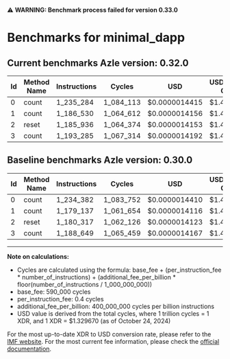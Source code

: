 ⚠️ **WARNING: Benchmark process failed for version 0.33.0**

# Benchmarks for minimal_dapp

## Current benchmarks Azle version: 0.32.0

| Id  | Method Name | Instructions | Cycles    | USD           | USD/Million Calls | Change                          |
| --- | ----------- | ------------ | --------- | ------------- | ----------------- | ------------------------------- |
| 0   | count       | 1_235_284    | 1_084_113 | $0.0000014415 | $1.44             | <font color="red">+902</font>   |
| 1   | count       | 1_186_530    | 1_064_612 | $0.0000014156 | $1.41             | <font color="red">+7_393</font> |
| 2   | reset       | 1_185_936    | 1_064_374 | $0.0000014153 | $1.41             | <font color="red">+5_619</font> |
| 3   | count       | 1_193_285    | 1_067_314 | $0.0000014192 | $1.41             | <font color="red">+4_636</font> |

## Baseline benchmarks Azle version: 0.30.0

| Id  | Method Name | Instructions | Cycles    | USD           | USD/Million Calls |
| --- | ----------- | ------------ | --------- | ------------- | ----------------- |
| 0   | count       | 1_234_382    | 1_083_752 | $0.0000014410 | $1.44             |
| 1   | count       | 1_179_137    | 1_061_654 | $0.0000014116 | $1.41             |
| 2   | reset       | 1_180_317    | 1_062_126 | $0.0000014123 | $1.41             |
| 3   | count       | 1_188_649    | 1_065_459 | $0.0000014167 | $1.41             |

---

**Note on calculations:**

- Cycles are calculated using the formula: base_fee + (per_instruction_fee \* number_of_instructions) + (additional_fee_per_billion \* floor(number_of_instructions / 1_000_000_000))
- base_fee: 590_000 cycles
- per_instruction_fee: 0.4 cycles
- additional_fee_per_billion: 400_000_000 cycles per billion instructions
- USD value is derived from the total cycles, where 1 trillion cycles = 1 XDR, and 1 XDR = $1.329670 (as of October 24, 2024)

For the most up-to-date XDR to USD conversion rate, please refer to the [IMF website](https://www.imf.org/external/np/fin/data/rms_sdrv.aspx).
For the most current fee information, please check the [official documentation](https://internetcomputer.org/docs/current/developer-docs/gas-cost#execution).
